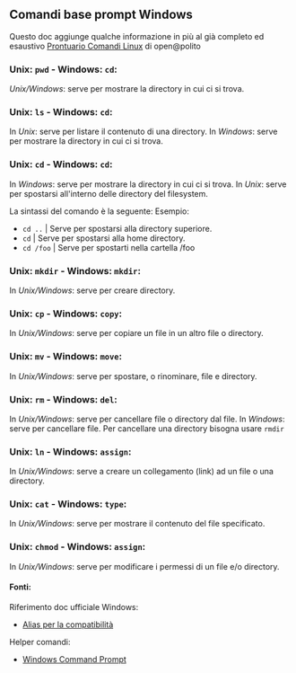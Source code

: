 ## Comandi base prompt Windows

Questo doc aggiunge qualche informazione in più al già completo ed esaustivo [Prontuario Comandi Linux](Prontuario_Comandi_Linux.pdf) di open@polito

### Unix: `pwd` - Windows: `cd`:
*Unix/Windows*: serve per mostrare la directory in cui ci si trova.

### Unix: `ls` - Windows: `cd`:
In *Unix*: serve per listare il contenuto di una directory.
In *Windows*: serve per mostrare la directory in cui ci si trova.

### Unix: `cd` - Windows: `cd`:
In *Windows*: serve per mostrare la directory in cui ci si trova.
In *Unix*: serve per spostarsi all'interno delle directory del filesystem.  

La sintassi del comando è la seguente:
Esempio:
 - `cd ..`    | Serve per spostarsi alla directory superiore.
 - `cd`       | Serve per spostarsi alla home directory.
 - `cd /foo`  | Serve per spostarti nella cartella /foo
 
### Unix: `mkdir` - Windows: `mkdir`:
In *Unix/Windows*: serve per creare directory.

### Unix: `cp` - Windows: `copy`:
In *Unix/Windows*: serve per copiare un file in un altro file o directory.

### Unix: `mv` - Windows: `move`:
In *Unix/Windows*: serve per spostare, o rinominare, file e directory.

### Unix: `rm` - Windows: `del`:
In *Unix/Windows*: serve per cancellare file o directory dal file.
In *Windows*: serve per cancellare file. Per cancellare una directory bisogna usare `rmdir`

### Unix: `ln` - Windows: `assign`:
In *Unix/Windows*: serve a creare un collegamento  (link) ad un file o una directory.

### Unix: `cat` - Windows: `type`:
In *Unix/Windows*: serve per mostrare il contenuto del file specificato.

### Unix: `chmod` - Windows: `assign`:
In *Unix/Windows*: serve per modificare i permessi di un file e/o directory.


#### Fonti:

Riferimento doc ufficiale Windows:
- [Alias per la compatibilità](https://docs.microsoft.com/it-it/powershell/scripting/learn/compatibility-aliases?view=powershell-7.2)

Helper comandi:
- [Windows Command Prompt](https://skimfeed.com/blog/windows-command-prompt-ls-equivalent-dir/)